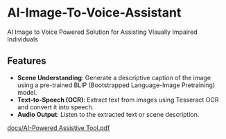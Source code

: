 # AI-Image-To-Voice-Assistant
AI Image to Voice Powered Solution for Assisting Visually Impaired Individuals

## Features  
- **Scene Understanding**: Generate a descriptive caption of the image using a pre-trained BLIP (Bootstrapped Language-Image Pretraining) model.  
- **Text-to-Speech (OCR)**: Extract text from images using Tesseract OCR and convert it into speech.  
- **Audio Output**: Listen to the extracted text or scene description.

[docs/AI-Powered Assistive Tool.pdf](https://github.com/kokane-vishal/AI-Image-To-Voice-Assistant/blob/1c765ffe7c4436b002f70021cf855541aa46066e/docs/AI-Powered%20Assistive%20Tool.pdf)
